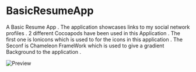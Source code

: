 # BasicResumeApp
A Basic Resume App . The application showcases links to my social network profiles . 
2 different Cocoapods have been used in this Application .
The first one is Ionicons which is used to for the icons in this application . 
The Seconf is Chameleon FrameWork which is used to give a gradient Background to the application . 


![Preview](https://cloud.githubusercontent.com/assets/12775360/19832982/fecf0402-9e4f-11e6-85d0-f75497a6d016.jpg)
